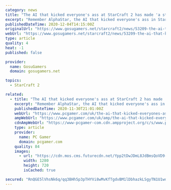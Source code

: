 ```yaml
---
category: news
title: "The AI that kicked everyone's ass at StarCraft 2 has made 'a stunning advance' in protein folding"
excerpt: "Remember AlphaStar, the AI that kicked everyone's ass in StarCraft 2? That was cool. But it turns out that DeepMind, the Google-owned company that created it, had higher aspirations that just being really good at an RTS. As reported by The Guardian ..."
publishedDateTime: 2020-12-04T14:15:00Z
originalUrl: "https://www.gosugamers.net/starcraft2/news/53209-the-ai-that-kicked-everyone-s-ass-at-starcraft-2-has-made-a-stunning-advance-in-protein-folding"
webUrl: "https://www.gosugamers.net/starcraft2/news/53209-the-ai-that-kicked-everyone-s-ass-at-starcraft-2-has-made-a-stunning-advance-in-protein-folding"
type: article
quality: 4
heat: -1
published: false

provider:
  name: GosuGamers
  domain: gosugamers.net

topics:
  - StarCraft 2

related:
  - title: "The AI that kicked everyone's ass at StarCraft 2 has made 'a stunning advance' in protein folding"
    excerpt: "Remember AlphaStar, the AI that kicked everyone's ass in StarCraft 2? That was cool. But it turns out that DeepMind, the Google-owned company that created it, had higher aspirations that just being really good at an RTS."
    publishedDateTime: 2020-11-30T21:01:00Z
    webUrl: "https://www.pcgamer.com/uk/the-ai-that-kicked-everyones-ass-at-starcraft-2-has-made-a-stunning-advance-in-protein-folding/"
    ampWebUrl: "https://www.pcgamer.com/uk/amp/the-ai-that-kicked-everyones-ass-at-starcraft-2-has-made-a-stunning-advance-in-protein-folding/"
    cdnAmpWebUrl: "https://www-pcgamer-com.cdn.ampproject.org/c/s/www.pcgamer.com/uk/amp/the-ai-that-kicked-everyones-ass-at-starcraft-2-has-made-a-stunning-advance-in-protein-folding/"
    type: article
    provider:
      name: PC Gamer
      domain: pcgamer.com
    quality: 84
    images:
      - url: "https://cdn.mos.cms.futurecdn.net/Ypp2tDwJDmL8JdBmsQoVD9-1200-80.gif"
        width: 1280
        height: 720
        isCached: true

secured: "RnQGE5lVhsNk6q/qq3BHh5p3pTHYVi8wMvKfTgdvBM1lDbhazkLSgyTN1U1wd+IS6++JnmYQ722Lm/OISH/yFDT1UiUXk3CLLcSJCsWLJn8kxK7n2D+7X/0UyH6kmX2s13FE774pTOsmrEl0u64z/29hcqRBP7s4uVjOICQm6vZxOAnTwd2mOzbRgDBNAImiad2y7nBvhPCCE8QW7akiIMbORZoueyt2huOwwz5qRJp9hZdRYzaMURA8puQ7M9dF8+Z/n2dFqzn1YnakJIbkgBB4eK/yujLnOeyTp3o8R/kobaE5EisxpiobwnAHGuqu9K9GtpSzx+uXomwWuu+Gyxz/2znuzelO0m4aVyPm1cc=;8X9dqcFFEIC9AT1DICWEaQ=="
---
```


